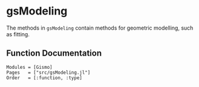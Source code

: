 # gsModeling

The methods in `gsModeling` contain methods for geometric modelling, such as fitting.

## Function Documentation
```@autodocs
Modules = [Gismo]
Pages   = ["src/gsModeling.jl"]
Order   = [:function, :type]
```